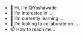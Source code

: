 - 👋 Hi, I’m @Yashawade
- 👀 I’m interested in ...
- 🌱 I’m currently learning ...
- 💞️ I’m looking to collaborate on ...
- 📫 How to reach me ...

<!---
Yashawade/Yashawade is a ✨ special ✨ repository because its `README.md` (this file) appears on your GitHub profile.
You can click the Preview link to take a look at your changes.
--->
